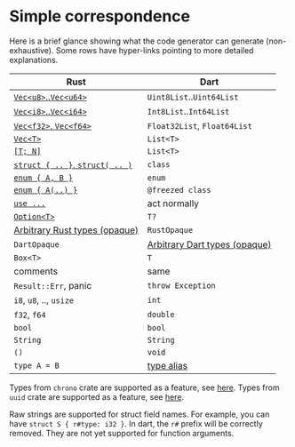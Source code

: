 # Simple correspondence

Here is a brief glance showing what the code generator can generate (non-exhaustive). Some rows have hyper-links pointing to more detailed explanations.

| Rust                                                 | Dart                                                 |
| ---------------------------------------------------- | ---------------------------------------------------- |
| [`Vec<u8>`..`Vec<u64>`](lang_vec.md)                 | `Uint8List`..`Uint64List`                            |
| [`Vec<i8>`..`Vec<i64>`](lang_vec.md)                 | `Int8List`..`Int64List`                              |
| [`Vec<f32>`, `Vec<f64>`](lang_vec.md)                | `Float32List`, `Float64List`                         |
| [`Vec<T>`](lang_vec.md)                              | `List<T>`                                            |
| [`[T; N]`](lang_vec.md)                              | `List<T>`                                            |
| [`struct { .. }`, `struct( .. )`](lang_struct.md)    | `class`                                              |
| [`enum { A, B }`](lang_enum.md)                      | `enum`                                               |
| [`enum { A(..) }`](lang_enum.md)                     | `@freezed class`                                     |
| [`use ...`](lang_external.md)                        | act normally                                         |
| [`Option<T>`](lang_option.md)                        | `T?`                                                 |
| [Arbitrary Rust types (opaque)](lang_rust_opaque.md) | `RustOpaque`                                         |
| `DartOpaque`                                         | [Arbitrary Dart types (opaque)](lang_dart_opaque.md) |
| `Box<T>`                                             | `T`                                                  |
| comments                                             | same                                                 |
| `Result::Err`, panic                                 | `throw Exception`                                    |
| `i8`, `u8`, .., `usize`                              | `int`                                                |
| `f32`, `f64`                                         | `double`                                             |
| `bool`                                               | `bool`                                               |
| `String`                                             | `String`                                             |
| `()`                                                 | `void`                                               |
| `type A = B`                                         | [type alias](lang_type_alias.md)                     |

Types from `chrono` crate are supported as a feature, see [here](lang_chrono.md).
Types from `uuid` crate are supported as a feature, see [here](lang_uuid.md).

Raw strings are supported for struct field names. For example, you can have `struct S { r#type: i32 }`. In dart, the `r#` prefix will be correctly removed. They are not yet supported for function arguments.
